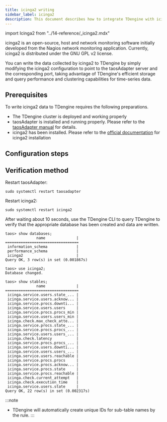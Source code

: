 ```yaml
---
title: icinga2 writing
sidebar_label: icinga2
description: This document describes how to integrate TDengine with icinga2.
---
```


import Icinga2 from "../14-reference/_icinga2.mdx"

icinga2 is an open-source, host and network monitoring software initially developed from the Nagios network monitoring application. Currently, icinga2 is distributed under the GNU GPL v2 license.

You can write the data collected by icinga2 to TDengine by simply modifying the icinga2 configuration to point to the taosAdapter server and the corresponding port, taking advantage of TDengine's efficient storage and query performance and clustering capabilities for time-series data.

## Prerequisites

To write icinga2 data to TDengine requires the following preparations.
- The TDengine cluster is deployed and working properly
- taosAdapter is installed and running properly. Please refer to the [taosAdapter manual](../../reference/taosadapter) for details.
- icinga2 has been installed. Please refer to the [official documentation](https://icinga.com/docs/icinga-2/latest/doc/02-installation/) for icinga2 installation

## Configuration steps
<Icinga2 />

## Verification method

Restart taosAdapter:
```
sudo systemctl restart taosadapter
```

Restart icinga2:

```
sudo systemctl restart icinga2
```

After waiting about 10 seconds, use the TDengine CLI to query TDengine to verify that the appropriate database has been created and data are written.

```
taos> show databases;
              name              |
=================================
 information_schema             |
 performance_schema             |
 icinga2                        |
Query OK, 3 row(s) in set (0.001867s)

taos> use icinga2;
Database changed.

taos> show stables;
              name              |
=================================
 icinga.service.users.state_... |
 icinga.service.users.acknow... |
 icinga.service.procs.downti... |
 icinga.service.users.users     |
 icinga.service.procs.procs_min |
 icinga.service.users.users_min |
 icinga.check.max_check_atte... |
 icinga.service.procs.state_... |
 icinga.service.procs.procs_... |
 icinga.service.users.users_... |
 icinga.check.latency           |
 icinga.service.procs.procs_... |
 icinga.service.users.downti... |
 icinga.service.users.users_... |
 icinga.service.users.reachable |
 icinga.service.procs.procs     |
 icinga.service.procs.acknow... |
 icinga.service.procs.state     |
 icinga.service.procs.reachable |
 icinga.check.current_attempt   |
 icinga.check.execution_time    |
 icinga.service.users.state     |
Query OK, 22 row(s) in set (0.002317s)
```

:::note

- TDengine will automatically create unique IDs for sub-table names by the rule.
:::
